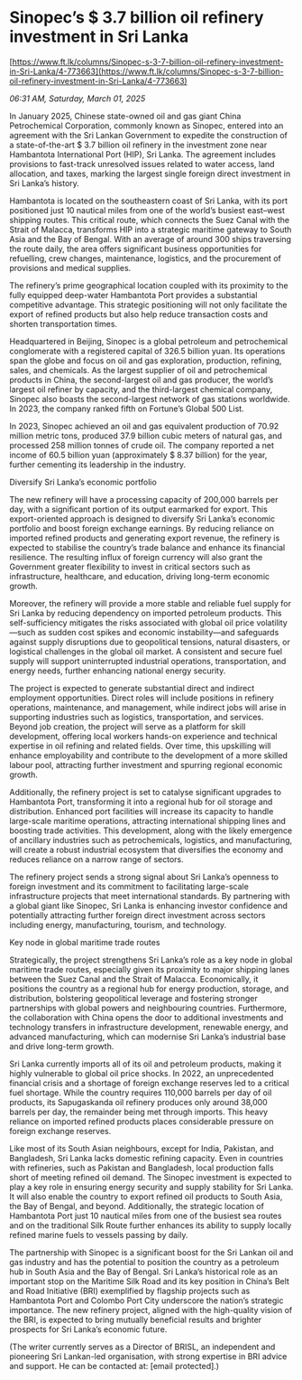 # Sinopec’s $ 3.7 billion oil refinery investment in Sri Lanka

[https://www.ft.lk/columns/Sinopec-s-3-7-billion-oil-refinery-investment-in-Sri-Lanka/4-773663](https://www.ft.lk/columns/Sinopec-s-3-7-billion-oil-refinery-investment-in-Sri-Lanka/4-773663)

*06:31 AM, Saturday, March 01, 2025*

In January 2025, Chinese state-owned oil and gas giant China Petrochemical Corporation, commonly known as Sinopec, entered into an agreement with the Sri Lankan Government to expedite the construction of a state-of-the-art $ 3.7 billion oil refinery in the investment zone near Hambantota International Port (HIP), Sri Lanka. The agreement includes provisions to fast-track unresolved issues related to water access, land allocation, and taxes, marking the largest single foreign direct investment in Sri Lanka’s history.

Hambantota is located on the southeastern coast of Sri Lanka, with its port positioned just 10 nautical miles from one of the world’s busiest east–west shipping routes. This critical route, which connects the Suez Canal with the Strait of Malacca, transforms HIP into a strategic maritime gateway to South Asia and the Bay of Bengal. With an average of around 300 ships traversing the route daily, the area offers significant business opportunities for refuelling, crew changes, maintenance, logistics, and the procurement of provisions and medical supplies.

The refinery’s prime geographical location coupled with its proximity to the fully equipped deep-water Hambantota Port provides a substantial competitive advantage. This strategic positioning will not only facilitate the export of refined products but also help reduce transaction costs and shorten transportation times.

Headquartered in Beijing, Sinopec is a global petroleum and petrochemical conglomerate with a registered capital of 326.5 billion yuan. Its operations span the globe and focus on oil and gas exploration, production, refining, sales, and chemicals. As the largest supplier of oil and petrochemical products in China, the second-largest oil and gas producer, the world’s largest oil refiner by capacity, and the third-largest chemical company, Sinopec also boasts the second-largest network of gas stations worldwide. In 2023, the company ranked fifth on Fortune’s Global 500 List.

In 2023, Sinopec achieved an oil and gas equivalent production of 70.92 million metric tons, produced 37.9 billion cubic meters of natural gas, and processed 258 million tonnes of crude oil. The company reported a net income of 60.5 billion yuan (approximately $ 8.37 billion) for the year, further cementing its leadership in the industry.

Diversify Sri Lanka’s economic portfolio

The new refinery will have a processing capacity of 200,000 barrels per day, with a significant portion of its output earmarked for export. This export-oriented approach is designed to diversify Sri Lanka’s economic portfolio and boost foreign exchange earnings. By reducing reliance on imported refined products and generating export revenue, the refinery is expected to stabilise the country’s trade balance and enhance its financial resilience. The resulting influx of foreign currency will also grant the Government greater flexibility to invest in critical sectors such as infrastructure, healthcare, and education, driving long-term economic growth.

Moreover, the refinery will provide a more stable and reliable fuel supply for Sri Lanka by reducing dependency on imported petroleum products. This self-sufficiency mitigates the risks associated with global oil price volatility—such as sudden cost spikes and economic instability—and safeguards against supply disruptions due to geopolitical tensions, natural disasters, or logistical challenges in the global oil market. A consistent and secure fuel supply will support uninterrupted industrial operations, transportation, and energy needs, further enhancing national energy security.

The project is expected to generate substantial direct and indirect employment opportunities. Direct roles will include positions in refinery operations, maintenance, and management, while indirect jobs will arise in supporting industries such as logistics, transportation, and services. Beyond job creation, the project will serve as a platform for skill development, offering local workers hands-on experience and technical expertise in oil refining and related fields. Over time, this upskilling will enhance employability and contribute to the development of a more skilled labour pool, attracting further investment and spurring regional economic growth.

Additionally, the refinery project is set to catalyse significant upgrades to Hambantota Port, transforming it into a regional hub for oil storage and distribution. Enhanced port facilities will increase its capacity to handle large-scale maritime operations, attracting international shipping lines and boosting trade activities. This development, along with the likely emergence of ancillary industries such as petrochemicals, logistics, and manufacturing, will create a robust industrial ecosystem that diversifies the economy and reduces reliance on a narrow range of sectors.

The refinery project sends a strong signal about Sri Lanka’s openness to foreign investment and its commitment to facilitating large-scale infrastructure projects that meet international standards. By partnering with a global giant like Sinopec, Sri Lanka is enhancing investor confidence and potentially attracting further foreign direct investment across sectors including energy, manufacturing, tourism, and technology.

Key node in global maritime trade routes

Strategically, the project strengthens Sri Lanka’s role as a key node in global maritime trade routes, especially given its proximity to major shipping lanes between the Suez Canal and the Strait of Malacca. Economically, it positions the country as a regional hub for energy production, storage, and distribution, bolstering geopolitical leverage and fostering stronger partnerships with global powers and neighbouring countries. Furthermore, the collaboration with China opens the door to additional investments and technology transfers in infrastructure development, renewable energy, and advanced manufacturing, which can modernise Sri Lanka’s industrial base and drive long-term growth.

Sri Lanka currently imports all of its oil and petroleum products, making it highly vulnerable to global oil price shocks. In 2022, an unprecedented financial crisis and a shortage of foreign exchange reserves led to a critical fuel shortage. While the country requires 110,000 barrels per day of oil products, its Sapugaskanda oil refinery produces only around 38,000 barrels per day, the remainder being met through imports. This heavy reliance on imported refined products places considerable pressure on foreign exchange reserves.

Like most of its South Asian neighbours, except for India, Pakistan, and Bangladesh, Sri Lanka lacks domestic refining capacity. Even in countries with refineries, such as Pakistan and Bangladesh, local production falls short of meeting refined oil demand. The Sinopec investment is expected to play a key role in ensuring energy security and supply stability for Sri Lanka. It will also enable the country to export refined oil products to South Asia, the Bay of Bengal, and beyond. Additionally, the strategic location of Hambantota Port just 10 nautical miles from one of the busiest sea routes and on the traditional Silk Route further enhances its ability to supply locally refined marine fuels to vessels passing by daily.

The partnership with Sinopec is a significant boost for the Sri Lankan oil and gas industry and has the potential to position the country as a petroleum hub in South Asia and the Bay of Bengal. Sri Lanka’s historical role as an important stop on the Maritime Silk Road and its key position in China’s Belt and Road Initiative (BRI) exemplified by flagship projects such as Hambantota Port and Colombo Port City underscore the nation’s strategic importance. The new refinery project, aligned with the high-quality vision of the BRI, is expected to bring mutually beneficial results and brighter prospects for Sri Lanka’s economic future.

(The writer currently serves as a Director of BRISL, an independent and pioneering Sri Lankan-led organisation, with strong expertise in BRI advice and support. He can be contacted at: [email protected].)

